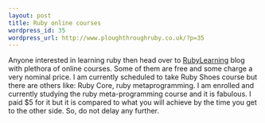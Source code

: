 ```yaml
--- 
layout: post
title: Ruby online courses
wordpress_id: 35
wordpress_url: http://www.ploughthroughruby.co.uk/?p=35
---
```

Anyone interested in learning ruby then head over to <a href="http://www.rubylearning.org">RubyLearning</a> blog with plethora of online courses. Some of them are free and some charge a very nominal price. I am currently scheduled to take Ruby Shoes course but there are others like: Ruby Core, ruby metaprogramming. I am enrolled and currently studying the ruby meta-programming course and it is fabulous. I paid $5 for it but it is compared to what you will achieve by the time you get to the other side. So, do not delay any further.
